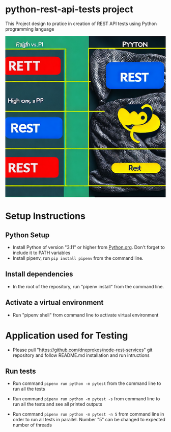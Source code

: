# python-rest-api-tests project

This Project design to pratice in creation of REST API tests using Python programming language

![Config file](/images/Rest_vs_Python.png)

# Setup Instructions

## Python Setup

- Install Python of version "3.11" or higher from [Python.org](https://www.python.org/downloads/). Don't forget to include it to PATH variables
- Install pipenv, run `pip install pipenv` from the command line.

## Install dependencies

- In the root of the repository, run "pipenv install" from the command line.

##  Activate a virtual environment

- Run "pipenv shell" from command line to activate virtual environment

# Application used for Testing

- Please pull "https://github.com/dneprokos/node-rest-services" git repository and follow README.md installation and run intructions

## Run tests

- Run command `pipenv run python -m pytest` from the command line to run all the tests

- Run command `pipenv run python -m pytest -s` from command line to run all the tests and see all printed outputs

- Run command `pipenv run python -m pytest -n 5` from command line in order to run all tests in parallel. Number "5" can be changed to expected number of threads